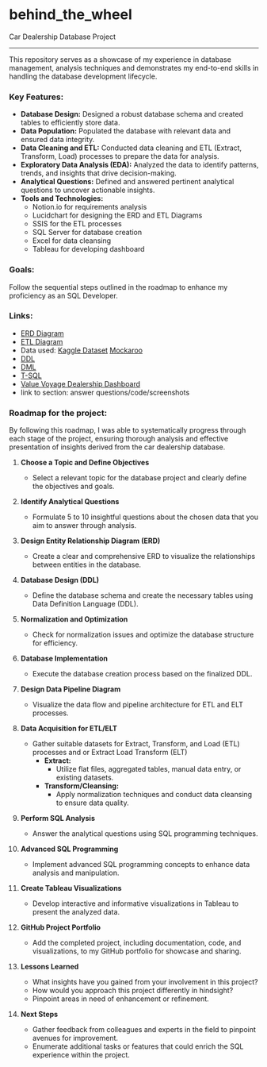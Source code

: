 # behind_the_wheel
Car Dealership Database Project

---
This repository serves as a showcase of my experience in database management, analysis techniques and demonstrates my end-to-end skills in handling the database development lifecycle. 

### Key Features:

- **Database Design:** Designed a robust database schema and created tables to efficiently store data.
- **Data Population:** Populated the database with relevant data and ensured data integrity.
- **Data Cleaning and ETL:** Conducted data cleaning and ETL (Extract, Transform, Load) processes to prepare the data for analysis.
- **Exploratory Data Analysis (EDA):** Analyzed the data to identify patterns, trends, and insights that drive decision-making.
- **Analytical Questions:** Defined and answered pertinent analytical questions to uncover actionable insights.
- **Tools and Technologies:**
    - Notion.io for requirements analysis
    - Lucidchart for designing the ERD and ETL Diagrams
    - SSIS for the ETL processes
    - SQL Server for database creation
    - Excel for data cleansing
    - Tableau for developing dashboard

### Goals:

Follow the sequential steps outlined in the roadmap to enhance my proficiency as an SQL Developer.

### Links:

- [ERD Diagram](https://github.com/vxhernandez/behind_the_wheel/blob/main/entity_relationship_diagram.jpeg)
- [ETL Diagram](https://github.com/vxhernandez/behind_the_wheel/blob/main/Data%20Pipeline%20Diagram.jpeg)
- Data used: [Kaggle Dataset](https://www.kaggle.com/datasets/ahmettalhabektas/new-york-cars-big-data-2023)  [Mockaroo](https://www.mockaroo.com/)
- [DDL](https://github.com/vxhernandez/behind_the_wheel/blob/main/DDL.sql)
- [DML](https://github.com/vxhernandez/behind_the_wheel/blob/main/DML.sql)
- [T-SQL](https://github.com/vxhernandez/behind_the_wheel/blob/main/T-SQL.sql)
- [Value Voyage Dealership Dashboard](https://public.tableau.com/views/BehindtheWheel/Dashboard1?:language=en-US&publish=yes&:sid=&:display_count=n&:origin=viz_share_link)
- link to section: answer questions/code/screenshots

### Roadmap for the project:

By following this roadmap, I was able to systematically progress through each stage of the project, ensuring thorough analysis and effective presentation of insights derived from the car dealership database.

1. **Choose a Topic and Define Objectives**
    - Select a relevant topic for the database project and clearly define the objectives and goals.

2. **Identify Analytical Questions**
    - Formulate 5 to 10 insightful questions about the chosen data that you aim to answer through analysis.

3. **Design Entity Relationship Diagram (ERD)**
    - Create a clear and comprehensive ERD to visualize the relationships between entities in the database.

4. **Database Design (DDL)**
    - Define the database schema and create the necessary tables using Data Definition Language (DDL).

5. **Normalization and Optimization**
    - Check for normalization issues and optimize the database structure for efficiency.

6. **Database Implementation**
    - Execute the database creation process based on the finalized DDL.

7. **Design Data Pipeline Diagram**
    - Visualize the data flow and pipeline architecture for ETL and ELT processes.

8. **Data Acquisition for ETL/ELT**
    - Gather suitable datasets for Extract, Transform, and Load (ETL) processes and or Extract Load Transform (ELT)
        - **Extract:**
            - Utilize flat files, aggregated tables, manual data entry, or existing datasets.
        - **Transform/Cleansing:**
            - Apply normalization techniques and conduct data cleansing to ensure data quality.

9. **Perform SQL Analysis**
    - Answer the analytical questions using SQL programming techniques.

10. **Advanced SQL Programming**
    - Implement advanced SQL programming concepts to enhance data analysis and manipulation.

11. **Create Tableau Visualizations**
    - Develop interactive and informative visualizations in Tableau to present the analyzed data.

12. **GitHub Project Portfolio**
    - Add the completed project, including documentation, code, and visualizations, to my GitHub portfolio for showcase and sharing.

13. **Lessons Learned**
    - What insights have you gained from your involvement in this project?
    - How would you approach this project differently in hindsight?
    - Pinpoint areas in need of enhancement or refinement.

14. **Next Steps**
    - Gather feedback from colleagues and experts in the field to pinpoint avenues for improvement.
    - Enumerate additional tasks or features that could enrich the SQL experience within the project.


